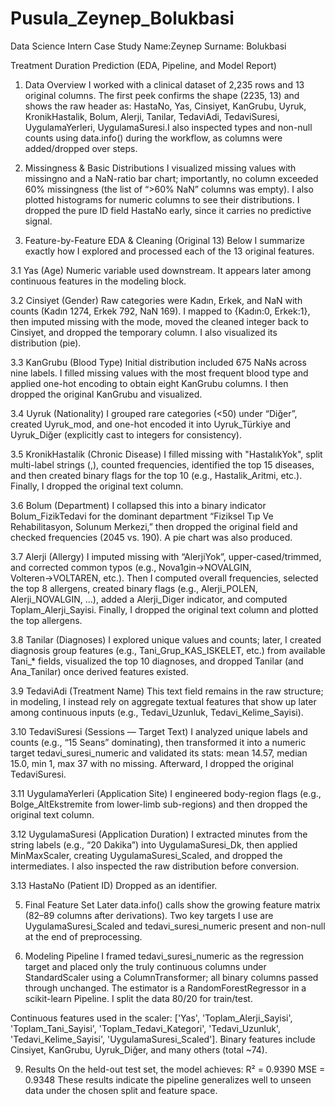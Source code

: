 # Pusula_Zeynep_Bolukbasi
Data Science Intern Case Study
Name:Zeynep 
Surname: Bolukbasi

Treatment Duration Prediction (EDA, Pipeline, and Model Report)

1) Data Overview
I worked with a clinical dataset of 2,235 rows and 13 original columns. The first peek confirms the shape (2235, 13) and shows the raw header as: HastaNo, Yas, Cinsiyet, KanGrubu, Uyruk, KronikHastalik, Bolum, Alerji, Tanilar, TedaviAdi, TedaviSuresi, UygulamaYerleri, UygulamaSuresi.I also inspected types and non-null counts using data.info() during the workflow, as columns were added/dropped over steps.

2) Missingness & Basic Distributions
I visualized missing values with missingno and a NaN-ratio bar chart; importantly, no column exceeded 60% missingness (the list of “>60% NaN” columns was empty). I also plotted histograms for numeric columns to see their distributions. I dropped the pure ID field HastaNo early, since it carries no predictive signal.

3) Feature-by-Feature EDA & Cleaning (Original 13)
Below I summarize exactly how I explored and processed each of the 13 original features.

3.1 Yas (Age)
Numeric variable used downstream. It appears later among continuous features in the modeling block.

3.2 Cinsiyet (Gender)
Raw categories were Kadın, Erkek, and NaN with counts (Kadın 1274, Erkek 792, NaN 169). I mapped to {Kadın:0, Erkek:1}, then imputed missing with the mode, moved the cleaned integer back to Cinsiyet, and dropped the temporary column. I also visualized its distribution (pie).

3.3 KanGrubu (Blood Type)
Initial distribution included 675 NaNs across nine labels. I filled missing values with the most frequent blood type and applied one-hot encoding to obtain eight KanGrubu columns. I then dropped the original KanGrubu and visualized.

3.4 Uyruk (Nationality)
I grouped rare categories (<50) under “Diğer”, created Uyruk_mod, and one-hot encoded it into Uyruk_Türkiye and Uyruk_Diğer (explicitly cast to integers for consistency).

3.5 KronikHastalik (Chronic Disease)
I filled missing with "HastalıkYok", split multi-label strings (,), counted frequencies, identified the top 15 diseases, and then created binary flags for the top 10 (e.g., Hastalik_Aritmi, etc.). Finally, I dropped the original text column.

3.6 Bolum (Department)
I collapsed this into a binary indicator Bolum_FizikTedavi for the dominant department “Fiziksel Tıp Ve Rehabilitasyon, Solunum Merkezi,” then dropped the original field and checked frequencies (2045 vs. 190). A pie chart was also produced.

3.7 Alerji (Allergy)
I imputed missing with “AlerjiYok”, upper-cased/trimmed, and corrected common typos (e.g., Nova1gin→NOVALGIN, Volteren→VOLTAREN, etc.). Then I computed overall frequencies, selected the top 8 allergens, created binary flags (e.g., Alerji_POLEN, Alerji_NOVALGIN, …), 
added a Alerji_Diger indicator, and computed Toplam_Alerji_Sayisi. Finally, I dropped the original text column and plotted the top allergens.

3.8 Tanilar (Diagnoses)
I explored unique values and counts; later, I created diagnosis group features (e.g., Tani_Grup_KAS_ISKELET, etc.) from available Tani_* fields, visualized the top 10 diagnoses, and dropped Tanilar (and Ana_Tanilar) once derived features existed.

3.9 TedaviAdi (Treatment Name)
This text field remains in the raw structure; in modeling, I instead rely on aggregate textual features that show up later among continuous inputs (e.g., Tedavi_Uzunluk, Tedavi_Kelime_Sayisi).

3.10 TedaviSuresi (Sessions — Target Text)
I analyzed unique labels and counts (e.g., “15 Seans” dominating), then transformed it into a numeric target tedavi_suresi_numeric and validated its stats: mean 14.57, median 15.0, min 1, max 37 with no missing. Afterward, I dropped the original TedaviSuresi.

3.11 UygulamaYerleri (Application Site)
I engineered body-region flags (e.g., Bolge_AltEkstremite from lower-limb sub-regions) and then dropped the original text column.

3.12 UygulamaSuresi (Application Duration)
I extracted minutes from the string labels (e.g., “20 Dakika”) into UygulamaSuresi_Dk, then applied MinMaxScaler, creating UygulamaSuresi_Scaled, and dropped the intermediates. I also inspected the raw distribution before conversion.

3.13 HastaNo (Patient ID)
Dropped as an identifier.

5) Final Feature Set 
Later data.info() calls show the growing feature matrix (82–89 columns after derivations). Two key targets I use are UygulamaSuresi_Scaled and tedavi_suresi_numeric present and non-null at the end of preprocessing.

7) Modeling Pipeline
I framed tedavi_suresi_numeric as the regression target and placed only the truly continuous columns under StandardScaler using a ColumnTransformer; all binary columns passed through unchanged. The estimator is a RandomForestRegressor in a scikit-learn Pipeline. I split the data 80/20 for train/test.

Continuous features used in the scaler: ['Yas', 'Toplam_Alerji_Sayisi', 'Toplam_Tani_Sayisi', 'Toplam_Tedavi_Kategori', 'Tedavi_Uzunluk', 'Tedavi_Kelime_Sayisi', 'UygulamaSuresi_Scaled']. Binary features include Cinsiyet, KanGrubu, Uyruk_Diğer, and many others (total ~74).

9) Results
On the held-out test set, the model achieves:
R² = 0.9390
MSE = 0.9348
These results indicate the pipeline generalizes well to unseen data under the chosen split and feature space.

